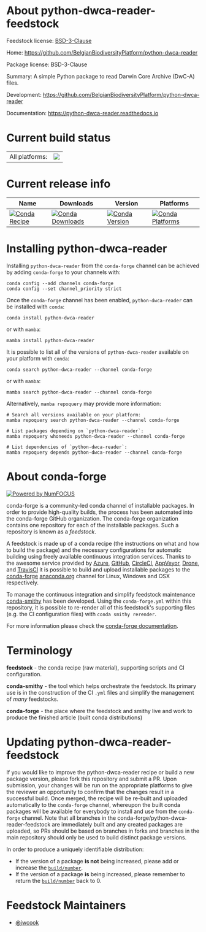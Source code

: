 About python-dwca-reader-feedstock
==================================

Feedstock license: [BSD-3-Clause](https://github.com/conda-forge/python-dwca-reader-feedstock/blob/main/LICENSE.txt)

Home: https://github.com/BelgianBiodiversityPlatform/python-dwca-reader

Package license: BSD-3-Clause

Summary: A simple Python package to read Darwin Core Archive (DwC-A) files.

Development: https://github.com/BelgianBiodiversityPlatform/python-dwca-reader

Documentation: https://python-dwca-reader.readthedocs.io

Current build status
====================


<table><tr><td>All platforms:</td>
    <td>
      <a href="https://dev.azure.com/conda-forge/feedstock-builds/_build/latest?definitionId=12877&branchName=main">
        <img src="https://dev.azure.com/conda-forge/feedstock-builds/_apis/build/status/python-dwca-reader-feedstock?branchName=main">
      </a>
    </td>
  </tr>
</table>

Current release info
====================

| Name | Downloads | Version | Platforms |
| --- | --- | --- | --- |
| [![Conda Recipe](https://img.shields.io/badge/recipe-python--dwca--reader-green.svg)](https://anaconda.org/conda-forge/python-dwca-reader) | [![Conda Downloads](https://img.shields.io/conda/dn/conda-forge/python-dwca-reader.svg)](https://anaconda.org/conda-forge/python-dwca-reader) | [![Conda Version](https://img.shields.io/conda/vn/conda-forge/python-dwca-reader.svg)](https://anaconda.org/conda-forge/python-dwca-reader) | [![Conda Platforms](https://img.shields.io/conda/pn/conda-forge/python-dwca-reader.svg)](https://anaconda.org/conda-forge/python-dwca-reader) |

Installing python-dwca-reader
=============================

Installing `python-dwca-reader` from the `conda-forge` channel can be achieved by adding `conda-forge` to your channels with:

```
conda config --add channels conda-forge
conda config --set channel_priority strict
```

Once the `conda-forge` channel has been enabled, `python-dwca-reader` can be installed with `conda`:

```
conda install python-dwca-reader
```

or with `mamba`:

```
mamba install python-dwca-reader
```

It is possible to list all of the versions of `python-dwca-reader` available on your platform with `conda`:

```
conda search python-dwca-reader --channel conda-forge
```

or with `mamba`:

```
mamba search python-dwca-reader --channel conda-forge
```

Alternatively, `mamba repoquery` may provide more information:

```
# Search all versions available on your platform:
mamba repoquery search python-dwca-reader --channel conda-forge

# List packages depending on `python-dwca-reader`:
mamba repoquery whoneeds python-dwca-reader --channel conda-forge

# List dependencies of `python-dwca-reader`:
mamba repoquery depends python-dwca-reader --channel conda-forge
```


About conda-forge
=================

[![Powered by
NumFOCUS](https://img.shields.io/badge/powered%20by-NumFOCUS-orange.svg?style=flat&colorA=E1523D&colorB=007D8A)](https://numfocus.org)

conda-forge is a community-led conda channel of installable packages.
In order to provide high-quality builds, the process has been automated into the
conda-forge GitHub organization. The conda-forge organization contains one repository
for each of the installable packages. Such a repository is known as a *feedstock*.

A feedstock is made up of a conda recipe (the instructions on what and how to build
the package) and the necessary configurations for automatic building using freely
available continuous integration services. Thanks to the awesome service provided by
[Azure](https://azure.microsoft.com/en-us/services/devops/), [GitHub](https://github.com/),
[CircleCI](https://circleci.com/), [AppVeyor](https://www.appveyor.com/),
[Drone](https://cloud.drone.io/welcome), and [TravisCI](https://travis-ci.com/)
it is possible to build and upload installable packages to the
[conda-forge](https://anaconda.org/conda-forge) [anaconda.org](https://anaconda.org/)
channel for Linux, Windows and OSX respectively.

To manage the continuous integration and simplify feedstock maintenance
[conda-smithy](https://github.com/conda-forge/conda-smithy) has been developed.
Using the ``conda-forge.yml`` within this repository, it is possible to re-render all of
this feedstock's supporting files (e.g. the CI configuration files) with ``conda smithy rerender``.

For more information please check the [conda-forge documentation](https://conda-forge.org/docs/).

Terminology
===========

**feedstock** - the conda recipe (raw material), supporting scripts and CI configuration.

**conda-smithy** - the tool which helps orchestrate the feedstock.
                   Its primary use is in the construction of the CI ``.yml`` files
                   and simplify the management of *many* feedstocks.

**conda-forge** - the place where the feedstock and smithy live and work to
                  produce the finished article (built conda distributions)


Updating python-dwca-reader-feedstock
=====================================

If you would like to improve the python-dwca-reader recipe or build a new
package version, please fork this repository and submit a PR. Upon submission,
your changes will be run on the appropriate platforms to give the reviewer an
opportunity to confirm that the changes result in a successful build. Once
merged, the recipe will be re-built and uploaded automatically to the
`conda-forge` channel, whereupon the built conda packages will be available for
everybody to install and use from the `conda-forge` channel.
Note that all branches in the conda-forge/python-dwca-reader-feedstock are
immediately built and any created packages are uploaded, so PRs should be based
on branches in forks and branches in the main repository should only be used to
build distinct package versions.

In order to produce a uniquely identifiable distribution:
 * If the version of a package **is not** being increased, please add or increase
   the [``build/number``](https://docs.conda.io/projects/conda-build/en/latest/resources/define-metadata.html#build-number-and-string).
 * If the version of a package **is** being increased, please remember to return
   the [``build/number``](https://docs.conda.io/projects/conda-build/en/latest/resources/define-metadata.html#build-number-and-string)
   back to 0.

Feedstock Maintainers
=====================

* [@jwcook](https://github.com/jwcook/)

